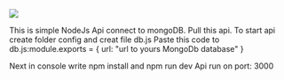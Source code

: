 <img src="https://travis-ci.org/hrodberaht/simpleNodeApi.svg?branch=master"/>

This is simple NodeJs Api connect to mongoDB.
Pull this api.
To start api create folder config and creat file db.js
Paste this code to db.js:module.exports = {
    url: "url to yours MongoDb database"
}

Next in console write npm install
and npm run dev 
Api run on port: 3000


